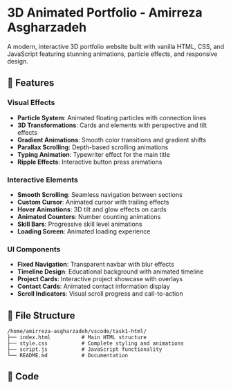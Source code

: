 # 3D Animated Portfolio - Amirreza Asgharzadeh

A modern, interactive 3D portfolio website built with vanilla HTML, CSS, and JavaScript featuring stunning animations, particle effects, and responsive design.

## 🌟 Features

### Visual Effects
- **Particle System**: Animated floating particles with connection lines
- **3D Transformations**: Cards and elements with perspective and tilt effects
- **Gradient Animations**: Smooth color transitions and gradient shifts
- **Parallax Scrolling**: Depth-based scrolling animations
- **Typing Animation**: Typewriter effect for the main title
- **Ripple Effects**: Interactive button press animations

### Interactive Elements
- **Smooth Scrolling**: Seamless navigation between sections
- **Custom Cursor**: Animated cursor with trailing effects
- **Hover Animations**: 3D tilt and glow effects on cards
- **Animated Counters**: Number counting animations
- **Skill Bars**: Progressive skill level animations
- **Loading Screen**: Animated loading experience

### UI Components
- **Fixed Navigation**: Transparent navbar with blur effects
- **Timeline Design**: Educational background with animated timeline
- **Project Cards**: Interactive project showcase with overlays
- **Contact Cards**: Animated contact information display
- **Scroll Indicators**: Visual scroll progress and call-to-action

## 📁 File Structure

```
/home/amirreza-asgharzadeh/vscode/task1-html/
├── index.html          # Main HTML structure
├── style.css           # Complete styling and animations
├── script.js           # JavaScript functionality
└── README.md           # Documentation
```

## 🔧 Code